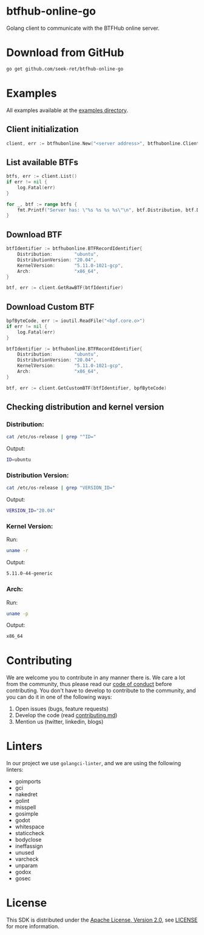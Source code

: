 # btfhub-online-go
Golang client to communicate with the BTFHub online server.

# Download from GitHub

```bash
go get github.com/seek-ret/btfhub-online-go
```

# Examples

All examples available at the [examples directory](./examples).

## Client initialization

```go
client, err := btfhubonline.New("<server address>", btfhubonline.ClientOptions{Secure: true})
```

## List available BTFs

```go
btfs, err := client.List()
if err != nil {
    log.Fatal(err)
}

for _, btf := range btfs {
    fmt.Printf("Server has: \"%s %s %s %s\"\n", btf.Distribution, btf.DistributionVersion, btf.Arch, btf.KernelVersion)
}
```

## Download BTF

```go
btfIdentifier := btfhubonline.BTFRecordIdentifier{
    Distribution:        "ubuntu",
    DistributionVersion: "20.04",
    KernelVersion:       "5.11.0-1021-gcp",
    Arch:                "x86_64",
}

btf, err := client.GetRawBTF(btfIdentifier)
```

## Download Custom BTF
```go
bpfByteCode, err := ioutil.ReadFile("<bpf.core.o>")
if err != nil {
    log.Fatal(err)
}

btfIdentifier := btfhubonline.BTFRecordIdentifier{
    Distribution:        "ubuntu",
    DistributionVersion: "20.04",
    KernelVersion:       "5.11.0-1021-gcp",
    Arch:                "x86_64",
}

btf, err := client.GetCustomBTF(btfIdentifier, bpfByteCode)
```

## Checking distribution and kernel version

### Distribution:
```bash
cat /etc/os-release | grep "^ID="
```

Output:
```bash
ID=ubuntu
```

### Distribution Version:
```bash
cat /etc/os-release | grep "VERSION_ID="
```

Output:
```bash
VERSION_ID="20.04"
```

### Kernel Version:

Run:
```bash
uname -r
```

Output:
```bash
5.11.0-44-generic
```

### Arch:

Run:
```bash
uname -p
```

Output:
```bash
x86_64
```

# Contributing

We are welcome you to contribute in any manner there is.
We care a lot from the community, thus please read our [code of conduct](./CODE_OF_CONDUCT.md) before contributing.
You don't have to develop to contribute to the community, and you can do it in one of the following ways:

1. Open issues (bugs, feature requests)
2. Develop the code (read [contributing.md](./CONTRIBUTING.md))
3. Mention us (twitter, linkedin, blogs)

# Linters
In our project we use `golangci-linter`, and we are using the following linters:
- goimports
- gci
- nakedret
- golint
- misspell
- gosimple
- godot
- whitespace
- staticcheck
- bodyclose
- ineffassign
- unused
- varcheck
- unparam
- godox
- gosec

# License
This SDK is distributed under the [Apache License, Version 2.0](https://www.apache.org/licenses/LICENSE-2.0), see [LICENSE](./LICENSE) for more information.
